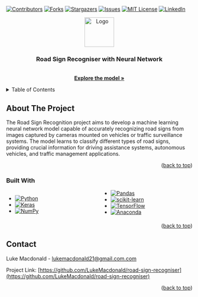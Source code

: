 <!-- Improved compatibility of back to top link: See: https://github.com/othneildrew/Best-README-Template/pull/73 -->

<a name="readme-top"></a>

<!--
*** Thanks for checking out the Best-README-Template. If you have a suggestion
*** that would make this better, please fork the repo and create a pull request
*** or simply open an issue with the tag "enhancement".
*** Don't forget to give the project a star!
*** Thanks again! Now go create something AMAZING! :D
-->

<!-- PROJECT SHIELDS -->
<!--
*** I'm using markdown "reference style" links for readability.
*** Reference links are enclosed in brackets [ ] instead of parentheses ( ).
*** See the bottom of this document for the declaration of the reference variables
*** for contributors-url, forks-url, etc. This is an optional, concise syntax you may use.
*** https://www.markdownguide.org/basic-syntax/#reference-style-links
-->

[![Contributors][contributors-shield]][contributors-url]
[![Forks][forks-shield]][forks-url]
[![Stargazers][stars-shield]][stars-url]
[![Issues][issues-shield]][issues-url] [![MIT License][license-shield]][license-url] [![LinkedIn][linkedin-shield]][linkedin-url] <!-- PROJECT LOGO --> <br /> <div align="center"> <a href="https://github.com/LukeMacdonald/road-sign-recogniser"> <img src="https://upload.wikimedia.org/wikipedia/commons/8/81/Stop_sign.png" alt="Logo" width="80" height="80"> </a> <h3 align="center">Road Sign Recogniser with Neural Network</h3> <p align="center"> <br />
<a href="https://github.com/LukeMacdonald/road-sign-recogniser/blob/main/model.ipynb"><strong>Explore the model »</strong></a>
<br />

  </p>
</div>

<!-- TABLE OF CONTENTS -->
<details>
  <summary>Table of Contents</summary>
  <ol>
    <li>
      <a href="#about-the-project">About The Project</a>
      <ul>
        <li><a href="#built-with">Built With</a></li>
      </ul>
    </li>
    <li><a href="#contact">Contact</a></li>
  </ol>
</details>

<!-- ABOUT THE PROJECT -->

## About The Project

The Road Sign Recognition project aims to develop a machine learning neural network model capable of accurately recognizing road signs from images captured by cameras mounted on vehicles or traffic surveillance systems. The model learns to classify different types of road signs, providing crucial information for driving assistance systems, autonomous vehicles, and traffic management applications.

<p align="right">(<a href="#readme-top">back to top</a>)</p>

### Built With

<div style="column-count: 2; -webkit-column-count: 2 -moz-column-count: 2;">

- [![Python][Python-badge]][Python-url]
- [![Keras][Keras-badge]][Keras-url]
- [![NumPy][NumPy-badge]][NumPy-url]
- [![Pandas][Pandas-badge]][Pandas-url]
- [![scikit-learn][scikit-learn-badge]][scikit-learn-url]
- [![TensorFlow][TensorFlow-badge]][TensorFlow-url]
- [![Anaconda][Anaconda-badge]][Anaconda-url]

</div>

<p align="right">(<a href="#readme-top">back to top</a>)</p>

## Contact

Luke Macdonald - lukemacdonald21@gmail.com.com

Project Link: [https://github.com/LukeMacdonald/road-sign-recogniser](https://github.com/LukeMacdonald/road-sign-recogniser)

<p align="right">(<a href="#readme-top">back to top</a>)</p>

<!-- MARKDOWN LINKS & IMAGES -->
<!-- https://www.markdownguide.org/basic-syntax/#reference-style-links -->

[contributors-shield]: https://img.shields.io/github/contributors/LukeMacdonald/road-sign-recogniser.svg?style=for-the-badge
[contributors-url]: https://github.com/LukeMacdonald/road-sign-recogniser/graphs/contributors
[forks-shield]: https://img.shields.io/github/forks/LukeMacdonald/road-sign-recogniser.svg?style=for-the-badge
[forks-url]: https://github.com/LukeMacdonald/road-sign-recogniser/network/members
[stars-shield]: https://img.shields.io/github/stars/LukeMacdonald/road-sign-recogniser.svg?style=for-the-badge
[stars-url]: https://github.com/LukeMacdonald/road-sign-recogniser/stargazers
[issues-shield]: https://img.shields.io/github/issues/LukeMacdonald/road-sign-recogniser.svg?style=for-the-badge
[issues-url]: https://github.com/LukeMacdonald/road-sign-recogniser/issues
[license-shield]: https://img.shields.io/github/license/LukeMacdonald/road-sign-recogniser.svg?style=for-the-badge
[license-url]: https://github.com/LukeMacdonald/road-sign-recogniser/blob/master/LICENSE.txt
[linkedin-shield]: https://img.shields.io/badge/-LinkedIn-black.svg?style=for-the-badge&logo=linkedin&colorB=555
[linkedin-url]: https://linkedin.com/in/luke-macdonald-292a4a208
[product-screenshot]: images/screenshot.png
[Anaconda-badge]: https://img.shields.io/badge/Anaconda-%2344A833.svg?style=for-the-badge&logo=anaconda&logoColor=white
[Anaconda-url]: https://www.anaconda.com/
[Python-badge]: https://img.shields.io/badge/python-3670A0?style=for-the-badge&logo=python&logoColor=ffdd54
[Python-url]: https://www.python.org/
[Keras-badge]: https://img.shields.io/badge/Keras-%23D00000.svg?style=for-the-badge&logo=Keras&logoColor=white
[Keras-url]: https://keras.io/
[NumPy-badge]: https://img.shields.io/badge/numpy-%23013243.svg?style=for-the-badge&logo=numpy&logoColor=white
[NumPy-url]: https://numpy.org/
[Pandas-badge]: https://img.shields.io/badge/pandas-%23150458.svg?style=for-the-badge&logo=pandas&logoColor=white
[Pandas-url]: https://pandas.pydata.org/
[PyTorch-badge]: https://img.shields.io/badge/PyTorch-%23EE4C2C.svg?style=for-the-badge&logo=PyTorch&logoColor=white
[PyTorch-url]: https://pytorch.org/
[scikit-learn-badge]: https://img.shields.io/badge/scikit--learn-%23F7931E.svg?style=for-the-badge&logo=scikit-learn&logoColor=white
[scikit-learn-url]: https://scikit-learn.org/
[TensorFlow-badge]: https://img.shields.io/badge/TensorFlow-%23FF6F00.svg?style=for-the-badge&logo=TensorFlow&logoColor=white
[TensorFlow-url]: https://www.tensorflow.org/
